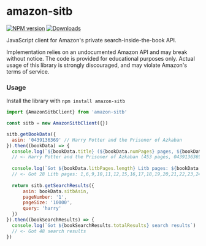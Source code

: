 # amazon-sitb

[![NPM version][npm-image]][npm-url] [![Downloads][downloads-image]][npm-url]

JavaScript client for Amazon's private search-inside-the-book API.

Implementation relies on an undocumented Amazon API and may break without notice. The code is provided for educational purposes only. Actual usage of this library is strongly discouraged, and may violate Amazon's terms of service. 

### Usage
Install the library with `npm install amazon-sitb`

```javascript
import {AmazonSitbClient} from 'amazon-sitb'

const sitb = new AmazonSitbClient({})

sitb.getBookData({
  asin: '0439136369' // Harry Potter and the Prisoner of Azkaban
}).then((bookData) => {
  console.log(`${bookData.title} (${bookData.numPages} pages, ${bookData.sitbAsin})`)
  // <- Harry Potter and the Prisoner of Azkaban (453 pages, 0439136369)
	
  console.log(`Got ${bookData.litbPages.length} Litb pages: ${bookData.litbPages}`)
  // <- Got 28 Litb pages: 1,6,9,10,11,12,15,16,17,18,19,20,21,22,23,24,25,26,27,28,29,30,31,32,33,34,35,452
	
  return sitb.getSearchResults({
	  asin: bookData.sitbAsin,
	  pageNumber: '1',
	  pageSize: '10000',
	  query: 'harry'
  })
}).then((bookSearchResults) => {
  console.log(`Got ${bookSearchResults.totalResults} search results`)
  // <- Got 48 search results
})
```

[downloads-image]: https://img.shields.io/npm/dm/amazon-sitb.svg

[npm-url]: https://npmjs.org/package/amazon-sitb
[npm-image]: https://img.shields.io/npm/v/amazon-sitb.svg
